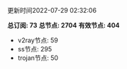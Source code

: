 更新时间2022-07-29 02:32:06

**总订阅: 73**
**总节点: 2704**
**有效节点: 404**
- v2ray节点: 59
- ss节点: 295
- trojan节点: 50
